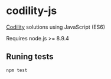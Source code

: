 # codility-js
[Codility](https://www.codility.com/) solutions using JavaScript (ES6)

Requires node.js >= 8.9.4


## Runing tests
``npm test``